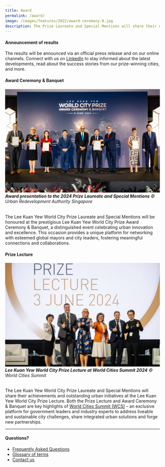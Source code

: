 ```yaml
---
title: Award
permalink: /award/
image: /images/features/2022/award-ceremony-8.jpg
description: The Prize Laureate and Special Mentions will share their outstanding urban initiatives at the Prize Lecture, a key highlights of World Cities Summit in Singapore.
---
```


#### **Announcement of results**

The results will be announced via an official press release and on our online channels. Connect with us on [LinkedIn](https://www.linkedin.com/company/worldcityprize/) to stay informed about the latest developments, read about the success stories from our prize-winning cities, and more.

#### **Award Ceremony & Banquet**

###### ![Award presentation to Vienna the 2024 Prize Laureate and Special Mentions](/images/features/2024/award-ceremony-2024.jpg/)**Award presentation to the 2024 Prize Laureate and Special Mentions** © Urban Redevelopment Authority Singapore

The Lee Kuan Yew World City Prize Laureate and Special Mentions will be honoured at the prestigious Lee Kuan Yew World City Prize Award Ceremony & Banquet, a distinguished event celebrating urban innovation and excellence. This occasion provides a unique platform for networking with esteemed global mayors and city leaders, fostering meaningful connections and collaborations.

#### **Prize Lecture**

###### ![Lee Kuan Yew World City Prize Lecture at World Cities Summit 2024](/images/features/2024/prize-lecture-2024.jpg/)**Lee Kuan Yew World City Prize Lecture at World Cities Summit 2024** © World Cities Summit

The Lee Kuan Yew World City Prize Laureate and Special Mentions will share their achievements and outstanding urban initiatives at the Lee Kuan Yew World City Prize Lecture. Both the Prize Lecture and Award Ceremony & Banquet are key highlights of [World Cities Summit (WCS)](https://www.worldcitiessummit.com.sg) – an exclusive platform for government leaders and industry experts to address liveable and sustainable city challenges, share integrated urban solutions and forge new partnerships.

---

#### **Questions?**

- [Frequently Asked Questions](/faq/)
- [Glossary of terms](/glossary/)
- [Contact us](/feedback/)
